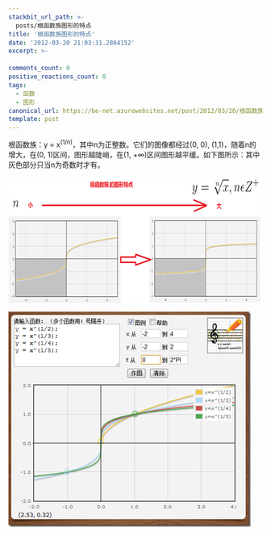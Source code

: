 ```yaml
---
stackbit_url_path: >-
  posts/根函数族图形的特点
title: '根函数族图形的特点'
date: '2012-03-20 21:03:31.2864152'
excerpt: >-
  
comments_count: 0
positive_reactions_count: 0
tags: 
  - 函数
  - 图形
canonical_url: https://be-net.azurewebsites.net/post/2012/03/20/根函数族图形的特点
template: post
---
```

<p>根函数族：y = x<sup>(1/n)</sup>，其中n为正整数。它们的图像都经过(0, 0), (1,1)，随着n的增大，在(0, 1)区间，图形越陡峭，在(1, +∞)区间图形越平缓。如下图所示：其中灰色部分只当n为奇数时才有。</p>  <p><a title="根函数族的图形特点" href="http://zizhujy.com/fungrapher" target="_blank"><img style="background-image: none; border-bottom: 0px; border-left: 0px; margin: 0px 10px 0px 0px; padding-left: 0px; padding-right: 0px; display: inline; border-top: 0px; border-right: 0px; padding-top: 0px" title="根函数族图形的特点" border="0" alt="根函数族图形的特点" src="https://raw.githubusercontent.com/Jeff-Tian/blogengine.net/master/Source/BlogEngine/BlogEngine.NET/App_Data/files/image_493.png" width="662" height="251" /></a></p>  <p><a title="根函数族的图形特点" href="http://zizhujy.com/fungrapher"><img style="background-image: none; border-bottom: 0px; border-left: 0px; margin: 0px 10px 0px 0px; padding-left: 0px; padding-right: 0px; display: inline; border-top: 0px; border-right: 0px; padding-top: 0px" title="根函数族图形的特点" border="0" alt="根函数族图形的特点" src="https://raw.githubusercontent.com/Jeff-Tian/blogengine.net/master/Source/BlogEngine/BlogEngine.NET/App_Data/files/image_494.png" width="481" height="427" /></a></p>